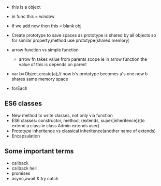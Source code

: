 - this is a object
- in func this = window
- if we add new then this = blank obj
- Create prototype to save spaces as prototype is shared by all objects so for similar property,method
  use prototype(shared memory)
- arrow function vs simple function 
  - arrow fn takes value from parents scope ie in arrow function the value of this is depends on parent
- var b=Object.create(a);// now b's prototype becomes a's one now b shares same memory space 

- forEach

## ES6 classes 
  - New method to write classes, not only via function
  - ES6 classes: constructor, method, (extends, super[inheritence])(to extend a class ie class Admin extends user)
  - Prototype inheritence vs classical inheritence(another name of extends)
  - Encapsulation


## Some important terms

- callback
- callback hell
- promises 
- async,await & try catch
